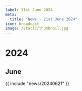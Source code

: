 ```yaml
---
label: 21st June 2024
meta:
  title: "News - 21st June 2024"
icon: broadcast
image: /static/thumbnail.jpg
---
```


# 2024
## June

{{ include "news/20240621" }}